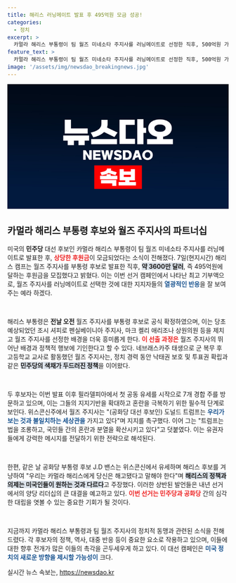 ```yaml
---
title: 해리스 러닝메이트 발표 후 495억원 모금 성공!
categories:
  - 정치
excerpt: >
  카멀라 해리스 부통령이 팀 월즈 미네소타 주지사를 러닝메이트로 선정한 직후, 500억원 가까운 후원금이 쏟아졌다! 두 사람의 첫 유세에서 드러난 뜨거운 지지의 이면과 그들의 정치적 행보를 자세히 알아보자. 클릭하세요!
feature_text: >
  카멀라 해리스 부통령이 팀 월즈 미네소타 주지사를 러닝메이트로 선정한 직후, 500억원 가까운 후원금이 쏟아졌다! 두 사람의 첫 유세에서 드러난 뜨거운 지지의 이면과 그들의 정치적 행보를 자세히 알아보자. 클릭하세요!
image: '/assets/img/newsdao_breakingnews.jpg'
---
```


<p><img src="/assets/img/newsdao_breakingnews.jpg" alt="flaretime 속보" /></p>

<h2 data-ke-size="size26">카멀라 해리스 부통령 후보와 월즈 주지사의 파트너십</h2>

<p data-ke-size="size16">미국의 <b>민주당</b> 대선 후보인 카멀라 해리스 부통령이 팀 월즈 미네소타 주지사를 러닝메이트로 발표한 후, <b><span style="color: #ee2323;">상당한 후원금</span></b>이 모금되었다는 소식이 전해졌다. 7일(현지시간) 해리스 캠프는 월즈 주지사를 부통령 후보로 발표한 직후, <b><span style="background-color: #21538527;">약 3600만 달러</span></b>, 즉 495억원에 달하는 후원금을 모집했다고 밝혔다. 이는 이번 선거 캠페인에서 나타난 최고 기부액으로, 월즈 주지사를 러닝메이트로 선택한 것에 대한 지지자들의 <b><span style="color: #1a5490;">열광적인 반응</span></b>을 잘 보여주는 예라 하겠다.</p>

<p data-ke-size="size16">&nbsp;</p>

<p>해리스 부통령은 <b>전날 오전</b> 월즈 주지사를 부통령 후보로 공식 확정하였으며, 이는 당초 예상되었던 조시 셔피로 펜실베이니아 주지사, 마크 켈리 애리조나 상원의원 등을 제치고 월즈 주지사를 선정한 배경을 더욱 흥미롭게 한다. <b><span style="color: #ee2323;">이 선출 과정은</span></b> 월즈 주지사의 뛰어난 배경과 정책적 행보에 기인한다고 할 수 있다. 네브래스카주 태생으로 군 복무 후 고등학교 교사로 활동했던 월즈 주지사는, 정치 경력 동안 낙태권 보호 및 투표권 확립과 같은 <b><span style="background-color: #21538527;">민주당의 색채가 두드러진 정책</span></b>을 이어왔다.</p></p>

<p data-ke-size="size16">&nbsp;</p>

<p>두 후보자는 이번 발표 이후 필라델피아에서 첫 공동 유세를 시작으로 7개 경합 주를 방문하고 있으며, 이는 그들의 지지기반을 확대하고 혼란을 극복하기 위한 필수적 단계로 보인다. 위스콘신주에서 월즈 주지사는 "(공화당 대선 후보인) 도널드 트럼프는 <b><span style="color: #1a5490;">우리가 보는 것과 불일치하는 세상관을</span></b> 가지고 있다"며 지지를 촉구했다. 이어 그는 "트럼프는 법을 조롱하고, 국민들 간의 혼란과 분열을 확산시키고 있다"고 덧붙였다. 이는 유권자들에게 강력한 메시지를 전달하기 위한 전략으로 해석된다.</p></p>

<p data-ke-size="size16">&nbsp;</p>

<p>한편, 같은 날 공화당 부통령 후보 J.D 밴스는 위스콘신에서 유세하며 해리스 후보를 겨냥하여 "우리는 카멀라 해리스에게 당신은 해고됐다고 말해야 한다"며 <b><span style="background-color: #21538527;">해리스의 정책과 의제는 미국인들이 원하는 것과 다르다</span></b>고 주장했다. 이러한 상반된 발언들은 내년 선거에서의 양당 리더십의 큰 대결을 예고하고 있다. <b><span style="color: #ee2323;">이번 선거는 민주당과 공화당</span></b> 간의 심각한 대립을 엿볼 수 있는 중요한 기회가 될 것이다.</p></p>

<p data-ke-size="size16">&nbsp;</p>

<p>지금까지 카멀라 해리스 부통령과 팀 월즈 주지사의 정치적 동맹과 관련된 소식을 전해드렸다. 각 후보자의 정책, 역사, 대중 반응 등이 중요한 요소로 작용하고 있으며, 이들에 대한 향후 전개가 많은 이들의 촉각을 곤두세우게 하고 있다. 이 대선 캠페인은 <b><span style="color: #1a5490;">미국 정치의 새로운 방향을 제시할 가능성이</span></b> 크다. </p>
실시간 뉴스 속보는, <a href="https://newsdao.kr" rel="dofollow">https://newsdao.kr</a>


